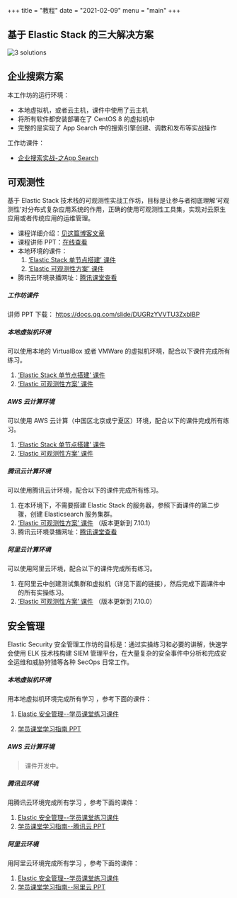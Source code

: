 +++
title = "教程"
date = "2021-02-09"
menu = "main"
+++

## 基于 Elastic Stack 的三大解决方案

![3 solutions](/images/3-solutions.jpg)

## 企业搜索方案

本工作坊的运行环境：

* 本地虚拟机，或者云主机，课件中使用了云主机
* 将所有软件都安装部署在了 CentOS 8 的虚拟机中
* 完整的是实现了 App Search 中的搜索引擎创建、调教和发布等实战操作

工作坊课件：

* [企业搜索实战-之App Search](/codelabs/entprise-search-foundation/#0)





## 可观测性

基于 Elastic Stack 技术栈的可观测性实战工作坊，目标是让参与者彻底理解‘可观测性’对分布式复杂应用系统的作用，正确的使用可观测性工具集，实现对云原生应用或者传统应用的运维管理。

- 课程详细介绍：[见这篇博客文章](https://martinliu.cn/blog/workshop-elastic-observability/)
- 课程讲师 PPT：[在线查看](https://docs.qq.com/slide/DUGRzYVVTU3ZxblBP)
- 本地环境的课件：
  1. [‘Elastic Stack 单节点搭建’ 课件](/codelabs/one-nodes-es-server/#0)
  2. [‘Elastic 可观测性方案’ 课件](/codelabs/elastic-observability-foundation/#0)
- 腾讯云环境录播网址：[腾讯课堂查看](https://cloud.tencent.com/developer/salon/live-1304)

##### 工作坊课件

讲师 PPT 下载： https://docs.qq.com/slide/DUGRzYVVTU3ZxblBP


##### 本地虚拟机环境

可以使用本地的 VirtualBox 或者 VMWare 的虚拟机环境，配合以下课件完成所有练习。

1. [‘Elastic Stack 单节点搭建’ 课件](/codelabs/one-nodes-es-server/#0)
2. [‘Elastic 可观测性方案’ 课件](/codelabs/elastic-observability-foundation/#0)


##### AWS 云计算环境

可以使用 AWS 云计算（中国区北京或宁夏区）环境，配合以下的课件完成所有练习。

1. [‘Elastic Stack 单节点搭建’ 课件](/codelabs/one-nodes-es-server/#0)
2. [‘Elastic 可观测性方案’ 课件](/codelabs/elastic-observability-foundation/#0)


##### 腾讯云计算环境

可以使用腾讯云计环境，配合以下的课件完成所有练习。

1. 在本环境下，不需要搭建 Elastic Stack 的服务器，参照下面课件的第二步骤，创建 Elasticsearch 服务集群。
2. [‘Elastic 可观测性方案’ 课件](/codelabs/elastic-observability-foundation-qq/#0) （版本更新到 7.10.1）
3. 腾讯云环境录播网址：[腾讯课堂查看](https://cloud.tencent.com/developer/salon/live-1304)

##### 阿里云计算环境

可以使用阿里云环境，配合以下的课件完成所有练习。

1. 在阿里云中创建测试集群和虚拟机（详见下面的链接），然后完成下面课件中的所有实操练习。
2. [‘Elastic 可观测性方案’ 课件](/codelabs/elastic-observability-foundation-aliyun/#0) （版本更新到 7.10.0）




## 安全管理

Elastic Security 安全管理工作坊的目标是：通过实操练习和必要的讲解，快速学会使用 ELK 技术栈构建 SIEM 管理平台，在大量复杂的安全事件中分析和完成安全运维和威胁狩猎等各种 SecOps 日常工作。

##### 本地虚拟机环境

用本地虚拟机环境完成所有学习 ，参考下面的课件：


1. [Elastic 安全管理--学员课堂练习课件](https://elastic.martinliu.cn/codelabs/elastic-security-foundation/#0)

2. [学员课堂学习指南 PPT](https://docs.qq.com/slide/DUG1qWklCTGJncXVO)



##### AWS 云计算环境

> 课件开发中。



##### 腾讯云环境

用腾讯云环境完成所有学习 ，参考下面的课件：

1. [Elastic 安全管理--学员课堂练习课件](https://elastic.martinliu.cn/codelabs/elastic-security-qq/#0)
2. [学员课堂学习指南--腾讯云 PPT](https://docs.qq.com/slide/DUElkbHVPZXBVQUxK)

##### 阿里云环境

用阿里云环境完成所有学习 ，参考下面的课件：

1. [Elastic 安全管理--学员课堂练习课件](https://elastic.martinliu.cn/codelabs/elastic-security-aliyun/#0)
2. [学员课堂学习指南--阿里云 PPT](https://docs.qq.com/slide/DUElkbHVPZXBVQUxK)

